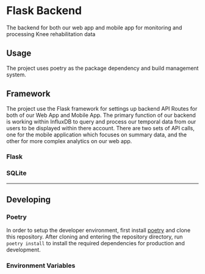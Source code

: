 # Flask Backend

The backend for both our web app and mobile app for monitoring and processing Knee rehabilitation data

## Usage

The project uses poetry as the package dependency and build management system.

## Framework

The project use the Flask framework for settings up backend API Routes for both of our Web App and Mobile App. The primary function of our backend is working within InfluxDB to query and process our temporal data from our users to be displayed within there account. There are two sets of API calls, one for the mobile application which focuses on summary data, and the other for more complex analytics on our web app.

### Flask

### SQLite

---

## Developing

### Poetry

In order to setup the developer environment, first install [poetry](https://python-poetry.org/) and clone this repository. After cloning and entering the repository directory, run `poetry install` to install the required dependencies for production and development.

### Environment Variables

